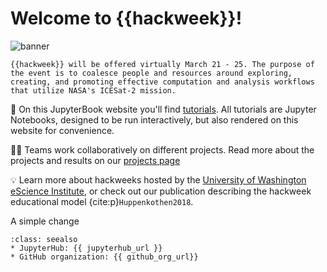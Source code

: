 # Welcome to {{hackweek}}!

![banner](img/banner.png)


```{note}
{{hackweek}} will be offered virtually March 21 - 25. The purpose of the event is to coalesce people and resources around exploring, creating, and promoting effective computation and analysis workflows that utilize NASA's ICESat-2 mission.
```

📖 On this JupyterBook website you'll find [tutorials](tutorials/index). All tutorials are Jupyter Notebooks, designed to be run interactively, but also rendered on this website for convenience.

👩‍💻 Teams work collaboratively on different projects. Read more about the projects and results on our [projects page](projects/list_of_projects)

💡 Learn more about hackweeks hosted by the [University of Washington eScience Institute](https://uwhackweek.github.io/hackweeks-as-a-service/intro.html), or check out our publication describing the hackweek educational model {cite:p}`Huppenkothen2018`.

A simple change

```{admonition} Quick links for the event
:class: seealso
* JupyterHub: {{ jupyterhub_url }}
* GitHub organization: {{ github_org_url}}
```
